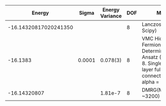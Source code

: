 |       Energy          |  Sigma          | Energy Variance  | DOF |Method                                                          | Data repository                |
| ----------------------| --------------- | -----------------| ------- |------------------------------------------------------------|------------------------------- |
| -16.14320817020241350 |                 |                  |   8     | Lanczos (Quspin + Scipy)                                   | https://weinbe58.github.io/QuSpin/ |
|      -16.1383         |     0.0001      |     0.078(3)     |   8     | VMC Hidden Fermion Determinant State Ansatz (N_hidden = 8. Single hidden layer fully connected net with alpha = 32)| |
|-16.14320807 |                 |    1.81e-7    |   8     | DMRG(MaxBondDim ~3200) | |
